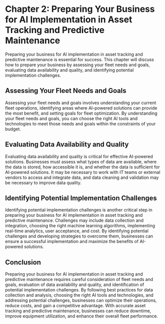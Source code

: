 Chapter 2: Preparing Your Business for AI Implementation in Asset Tracking and Predictive Maintenance
=====================================================================================================

Preparing your business for AI implementation in asset tracking and predictive maintenance is essential for success. This chapter will discuss how to prepare your business by assessing your fleet needs and goals, evaluating data availability and quality, and identifying potential implementation challenges.

Assessing Your Fleet Needs and Goals
------------------------------------

Assessing your fleet needs and goals involves understanding your current fleet operations, identifying areas where AI-powered solutions can provide the most benefit, and setting goals for fleet optimization. By understanding your fleet needs and goals, you can choose the right AI tools and technologies to meet those needs and goals within the constraints of your budget.

Evaluating Data Availability and Quality
----------------------------------------

Evaluating data availability and quality is critical for effective AI-powered solutions. Businesses must assess what types of data are available, where the data is stored, how accessible it is, and whether the data is sufficient for AI-powered solutions. It may be necessary to work with IT teams or external vendors to access and integrate data, and data cleaning and validation may be necessary to improve data quality.

Identifying Potential Implementation Challenges
-----------------------------------------------

Identifying potential implementation challenges is another critical step in preparing your business for AI implementation in asset tracking and predictive maintenance. Challenges may include data collection and integration, choosing the right machine learning algorithms, implementing real-time analytics, user acceptance, and cost. By identifying potential challenges and developing strategies to overcome them, businesses can ensure a successful implementation and maximize the benefits of AI-powered solutions.

Conclusion
----------

Preparing your business for AI implementation in asset tracking and predictive maintenance requires careful consideration of fleet needs and goals, evaluation of data availability and quality, and identification of potential implementation challenges. By following best practices for data collection and analysis, choosing the right AI tools and technologies, and addressing potential challenges, businesses can optimize their operations, reduce costs, and gain a competitive advantage. With accurate asset tracking and predictive maintenance, businesses can reduce downtime, improve equipment utilization, and enhance their overall fleet performance.
